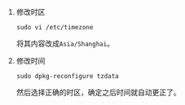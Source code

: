 1. 修改时区

    ```shell
    sudo vi /etc/timezone
    ```
    
    将其内容改成`Asia/Shanghai`。

2. 修改时间

    ```shell
    sudo dpkg-reconfigure tzdata
    ```
    
    然后选择正确的时区，确定之后时间就自动更正了。

